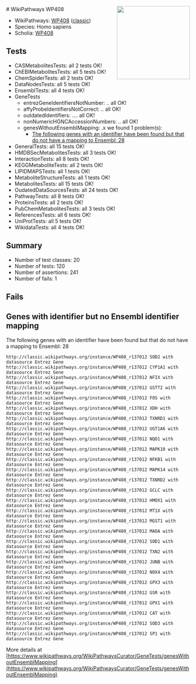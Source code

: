 <img style="float: right; width: 200px" src="https://upload.wikimedia.org/wikipedia/commons/thumb/8/83/Wplogo_with_text_500.png/640px-Wplogo_with_text_500.png" />
# WikiPathways WP408

* WikiPathways: [WP408](https://wikipathways.org/pathways/WP408) ([classic](https://classic.wikipathways.org/instance/WP408))
* Species: Homo sapiens
* Scholia: [WP408](https://scholia.toolforge.org/wikipathways/WP408)
## Tests
* CASMetabolitesTests: all 2 tests OK!
* ChEBIMetabolitesTests: all 5 tests OK!
* ChemSpiderTests: all 2 tests OK!
* DataNodesTests: all 5 tests OK!
* EnsemblTests: all 4 tests OK!
* GeneTests
    * entrezGeneIdentifiersNotNumber: .. all OK!
    * affyProbeIdentifiersNotCorrect: .. all OK!
    * outdatedIdentifiers: .... all OK!
    * nonNumericHGNCAccessionNumbers: .. all OK!
    * genesWithoutEnsemblMapping: .x we found 1 problem(s):
        * [The following genes with an identifier have been found but that do not have a mapping to Ensembl: 28](#c4e54334)
* GeneralTests: all 15 tests OK!
* HMDBSecMetabolitesTests: all 3 tests OK!
* InteractionTests: all 8 tests OK!
* KEGGMetaboliteTests: all 2 tests OK!
* LIPIDMAPSTests: all 1 tests OK!
* MetaboliteStructureTests: all 1 tests OK!
* MetabolitesTests: all 15 tests OK!
* OudatedDataSourcesTests: all 24 tests OK!
* PathwayTests: all 8 tests OK!
* ProteinsTests: all 2 tests OK!
* PubChemMetabolitesTests: all 3 tests OK!
* ReferencesTests: all 6 tests OK!
* UniProtTests: all 5 tests OK!
* WikidataTests: all 4 tests OK!


## Summary

* Number of test classes: 20
* Number of tests: 120
* Number of assertions: 241
* Number of fails: 1

## Fails

<a name="c4e54334" />

## Genes with identifier but no Ensembl identifier mapping

The following genes with an identifier have been found but that do not have a mapping to Ensembl: 28
```
http://classic.wikipathways.org/instance/WP408_r137012 SOD2 with datasource Entrez Gene
http://classic.wikipathways.org/instance/WP408_r137012 CYP1A1 with datasource Entrez Gene
http://classic.wikipathways.org/instance/WP408_r137012 NFIX with datasource Entrez Gene
http://classic.wikipathways.org/instance/WP408_r137012 GSTT2 with datasource Entrez Gene
http://classic.wikipathways.org/instance/WP408_r137012 FOS with datasource Entrez Gene
http://classic.wikipathways.org/instance/WP408_r137012 XDH with datasource Entrez Gene
http://classic.wikipathways.org/instance/WP408_r137012 TXNRD1 with datasource Entrez Gene
http://classic.wikipathways.org/instance/WP408_r137012 UGT1A6 with datasource Entrez Gene
http://classic.wikipathways.org/instance/WP408_r137012 NQO1 with datasource Entrez Gene
http://classic.wikipathways.org/instance/WP408_r137012 MAPK10 with datasource Entrez Gene
http://classic.wikipathways.org/instance/WP408_r137012 NFKB1 with datasource Entrez Gene
http://classic.wikipathways.org/instance/WP408_r137012 MAPK14 with datasource Entrez Gene
http://classic.wikipathways.org/instance/WP408_r137012 TXNRD2 with datasource Entrez Gene
http://classic.wikipathways.org/instance/WP408_r137012 GCLC with datasource Entrez Gene
http://classic.wikipathways.org/instance/WP408_r137012 HMOX1 with datasource Entrez Gene
http://classic.wikipathways.org/instance/WP408_r137012 MT1X with datasource Entrez Gene
http://classic.wikipathways.org/instance/WP408_r137012 MGST1 with datasource Entrez Gene
http://classic.wikipathways.org/instance/WP408_r137012 MAOA with datasource Entrez Gene
http://classic.wikipathways.org/instance/WP408_r137012 SOD1 with datasource Entrez Gene
http://classic.wikipathways.org/instance/WP408_r137012 TXN2 with datasource Entrez Gene
http://classic.wikipathways.org/instance/WP408_r137012 JUNB with datasource Entrez Gene
http://classic.wikipathways.org/instance/WP408_r137012 NOX4 with datasource Entrez Gene
http://classic.wikipathways.org/instance/WP408_r137012 GPX3 with datasource Entrez Gene
http://classic.wikipathways.org/instance/WP408_r137012 GSR with datasource Entrez Gene
http://classic.wikipathways.org/instance/WP408_r137012 GPX1 with datasource Entrez Gene
http://classic.wikipathways.org/instance/WP408_r137012 CAT with datasource Entrez Gene
http://classic.wikipathways.org/instance/WP408_r137012 SOD3 with datasource Entrez Gene
http://classic.wikipathways.org/instance/WP408_r137012 SP1 with datasource Entrez Gene
```

More details at [https://www.wikipathways.org/WikiPathwaysCurator/GeneTests/genesWithoutEnsemblMapping](https://www.wikipathways.org/WikiPathwaysCurator/GeneTests/genesWithoutEnsemblMapping)

